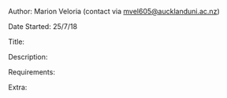 Author: Marion Veloria (contact via mvel605@aucklanduni.ac.nz)

Date Started: 25/7/18

Title: 

Description: 

Requirements: 

Extra: 
